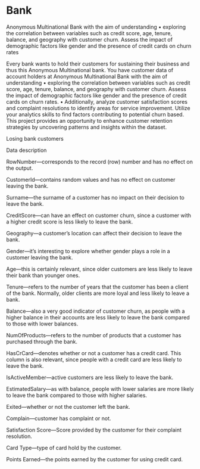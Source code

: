 # Bank
Anonymous Multinational Bank with the aim of understanding • exploring the correlation between variables such as credit score, age, tenure, balance, and geography with customer churn. Assess the impact of demographic factors like gender and the presence of credit cards on churn rates

 Every bank wants to hold their customers for sustaining their business and thus this Anonymous Multinational bank. You have customer data of account holders at Anonymous Multinational Bank with the aim of understanding • exploring the correlation between variables such as credit score, age, tenure, balance, and geography with customer churn. Assess the impact of demographic factors like gender and the presence of credit cards on churn rates. • Additionally, analyze customer satisfaction scores and complaint resolutions to identify areas for service improvement. Utilize your analytics skills to find factors contributing to potential churn based. This project provides an opportunity to enhance customer retention strategies by uncovering patterns and insights within the dataset.

Losing bank customers

Data description

RowNumber—corresponds to the record (row) number and has no effect on the output.

CustomerId—contains random values and has no effect on customer leaving the bank.

Surname—the surname of a customer has no impact on their decision to leave the bank.

CreditScore—can have an effect on customer churn, since a customer with a higher credit score is less likely to leave the bank.

Geography—a customer’s location can affect their decision to leave the bank.

Gender—it’s interesting to explore whether gender plays a role in a customer leaving the bank.

Age—this is certainly relevant, since older customers are less likely to leave their bank than younger ones.

Tenure—refers to the number of years that the customer has been a client of the bank. Normally, older clients are more loyal and less likely to leave a bank.

Balance—also a very good indicator of customer churn, as people with a higher balance in their accounts are less likely to leave the bank compared to those with lower balances.

NumOfProducts—refers to the number of products that a customer has purchased through the bank.

HasCrCard—denotes whether or not a customer has a credit card. This column is also relevant, since people with a credit card are less likely to leave the bank.

IsActiveMember—active customers are less likely to leave the bank.

EstimatedSalary—as with balance, people with lower salaries are more likely to leave the bank compared to those with higher salaries.

Exited—whether or not the customer left the bank.

Complain—customer has complaint or not.

Satisfaction Score—Score provided by the customer for their complaint resolution.

Card Type—type of card hold by the customer.

Points Earned—the points earned by the customer for using credit card.
